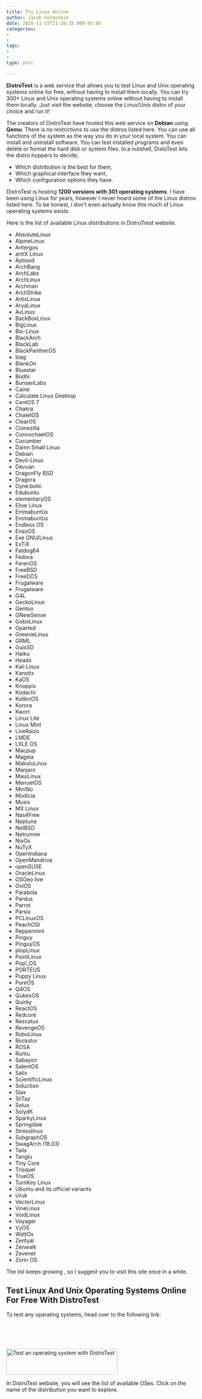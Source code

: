 ```yaml
---
title: Try Linux Online
author: Jacob Goldstein
date: 2020-11-15T21:28:35.000-05:00
categories:
- 
- 
tags:
- 
- 
type: post

---
```

**DistroTest** is a web service that allows you to test Linux and Unix
operating systems online for free, without having to install them
locally. You can try 300+ Linux and Unix operating systems online
without having to install them locally. Just visit the website, choose
the Linux/Unix distro of your choice and run it!

The creators of DistroTest have hosted this web service on **Debian**
using **Qemu**. There is no restrictions to use the distros listed here.
You can use all functions of the system as the way you do in your local
system. You can install and uninstall software. You can test installed
programs and even delete or format the hard disk or system files. In a
nutshell, DistoTest lets the distro hoppers to decide;

<span class="underline"></span>

-   Which distribution is the best for them,
-   Which graphical interface they want,
-   Which configuration options they have.

DistroTest is hosting **1200 versions with 301 operating systems**. I
have been using Linux for years, however I never heard some of the Linux
distros listed here. To be honest, I don't even actually know this much
of Linux operating systems exists.

Here is the list of available Linux distributions in DistroTrest
website.

-   AbsoluteLinux
-   AlpineLinux
-   Antergos
-   antiX Linux
-   Aptosid
-   ArchBang
-   ArchLabs
-   ArchLinux
-   Archman
-   ArchStrike
-   ArtixLinux
-   AryaLinux
-   AvLinux
-   BackBoxLinux
-   BigLinux
-   Bio-Linux
-   BlackArch
-   BlackLab
-   BlackPantherOS
-   blag
-   BlankOn
-   Bluestar
-   Bodhi
-   BunsenLabs
-   Caine
-   Calculate Linux Desktop
-   CentOS 7
-   Chakra
-   ChaletOS
-   ClearOS
-   Clonezilla
-   ConnochaetOS
-   Cucumber
-   Damn Small Linux
-   Debian
-   Devil-Linux
-   Devuan
-   DragonFly BSD
-   Dragora
-   Dyne:bolic
-   Edubuntu
-   elementaryOS
-   Elive Linux
-   Emmabuntüs
-   Emmabuntüs
-   Endless OS
-   EnsoOS
-   Exe GNU/Linux
-   ExTiX
-   Fatdog64
-   Fedora
-   FerenOS
-   FreeBSD
-   FreeDOS
-   Frugalware
-   Frugalware
-   G4L
-   GeckoLinux
-   Gentoo
-   GNewSense
-   GoboLinux
-   Gparted
-   GreenieLinux
-   GRML
-   GuixSD
-   Haiku
-   Heads
-   Kali Linux
-   Kanotix
-   KaOS
-   Knoppix
-   Kodachi
-   KolibriOS
-   Korora
-   Kwort
-   Linux Lite
-   Linux Mint
-   LiveRaizo
-   LMDE
-   LXLE OS
-   Macpup
-   Mageia
-   MakuluLinux
-   Manjaro
-   MauiLinux
-   MenuetOS
-   MiniNo
-   Modicia
-   Musix
-   MX Linux
-   Nas4Free
-   Neptune
-   NetBSD
-   Netrunner
-   NixOs
-   NuTyX
-   OpenIndiana
-   OpenMandriva
-   openSUSE
-   OracleLinux
-   OSGeo live
-   OviOS
-   Parabola
-   Pardus
-   Parrot
-   Parsix
-   PCLinuxOS
-   PeachOSI
-   Peppermint
-   Pinguy
-   PinguyOS
-   plopLinux
-   PointLinux
-   Pop!\_OS
-   PORTEUS
-   Puppy Linux
-   PureOS
-   Q4OS
-   QubesOS
-   Quirky
-   ReactOS
-   Redcore
-   Rescatux
-   RevengeOS
-   RoboLinux
-   Rockstor
-   ROSA
-   Runtu
-   Sabayon
-   SalentOS
-   Salix
-   ScientificLinux
-   Siduction
-   Slax
-   SliTaz
-   Solus
-   SolydK
-   SparkyLinux
-   Springdale
-   Stresslinux
-   SubgraphOS
-   SwagArch (18.03)
-   Tails
-   Tanglu
-   Tiny Core
-   Trisquel
-   TrueOS
-   TurnKey Linux
-   Ubuntu and its official variants
-   Uruk
-   VectorLinux
-   VineLinux
-   VoidLinux
-   Voyager
-   VyOS
-   WattOs
-   Zentyal
-   Zenwalk
-   Zevenet
-   Zorin OS

The list keeps growing , so I suggest you to visit this site once in a
while.

Test Linux And Unix Operating Systems Online For Free With DistroTest
---------------------------------------------------------------------

To test any operating systems, head over to the following link:

[<img src="data:image/svg+xml,%3Csvg%20xmlns=&#39;http://www.w3.org/2000/svg&#39;%20viewBox=&#39;0%200%20294%2068&#39;%3E%3C/svg%3E" title="Test an operating system with DistroTest" alt="Test an operating system with DistroTest" class="aligncenter wp-image-13718 size-full" width="294" height="68" /><img src="https://ostechnix.com/wp-content/uploads/2018/07/button_distrotest.png" title="Test an operating system with DistroTest" alt="Test an operating system with DistroTest" class="aligncenter wp-image-13718 size-full" width="294" height="68" />](https://distrotest.net/)

In DistroTest website, you will see the list of available OSes. Click on
the name of the distribution you want to explore.

<img src="data:image/svg+xml,%3Csvg%20xmlns=&#39;http://www.w3.org/2000/svg&#39;%20viewBox=&#39;0%200%201354%20580&#39;%3E%3C/svg%3E" title="Test Linux And Unix Operating Systems Online For Free With DistroTest" alt="Test Linux And Unix Operating Systems Online For Free With DistroTest" class="wp-image-24930 size-full" width="1354" height="580" />

<img src="https://ostechnix.com/wp-content/uploads/2019/07/Test-Linux-And-Unix-Operating-Systems-Online-For-Free-With-DistroTest.png" title="Test Linux And Unix Operating Systems Online For Free With DistroTest" alt="Test Linux And Unix Operating Systems Online For Free With DistroTest" class="wp-image-24930 size-full" sizes="(max-width: 1354px) 100vw, 1354px" srcset="https://ostechnix.com/wp-content/uploads/2019/07/Test-Linux-And-Unix-Operating-Systems-Online-For-Free-With-DistroTest.png 1354w, https://ostechnix.com/wp-content/uploads/2019/07/Test-Linux-And-Unix-Operating-Systems-Online-For-Free-With-DistroTest-300x129.png 300w, https://ostechnix.com/wp-content/uploads/2019/07/Test-Linux-And-Unix-Operating-Systems-Online-For-Free-With-DistroTest-1024x439.png 1024w, https://ostechnix.com/wp-content/uploads/2019/07/Test-Linux-And-Unix-Operating-Systems-Online-For-Free-With-DistroTest-768x329.png 768w, https://ostechnix.com/wp-content/uploads/2019/07/Test-Linux-And-Unix-Operating-Systems-Online-For-Free-With-DistroTest-1170x501.png 1170w, https://ostechnix.com/wp-content/uploads/2019/07/Test-Linux-And-Unix-Operating-Systems-Online-For-Free-With-DistroTest-585x251.png 585w" width="1354" height="580" />

Test Linux And Unix Operating Systems Online For Free With DistroTest

To try a Linux distribution of your choice just click on its link and
then click Start button. I am going to test Arch Linux.

<img src="data:image/svg+xml,%3Csvg%20xmlns=&#39;http://www.w3.org/2000/svg&#39;%20viewBox=&#39;0%200%201366%20690&#39;%3E%3C/svg%3E" title="Test Arch Linux Online For Free With DistroTest" alt="Test Arch Linux Online For Free With DistroTest" class="wp-image-24931 size-full" width="1366" height="690" />

<img src="https://ostechnix.com/wp-content/uploads/2019/07/Test-Arch-Linux-Online-For-Free-With-DistroTest.png" title="Test Arch Linux Online For Free With DistroTest" alt="Test Arch Linux Online For Free With DistroTest" class="wp-image-24931 size-full" sizes="(max-width: 1366px) 100vw, 1366px" srcset="https://ostechnix.com/wp-content/uploads/2019/07/Test-Arch-Linux-Online-For-Free-With-DistroTest.png 1366w, https://ostechnix.com/wp-content/uploads/2019/07/Test-Arch-Linux-Online-For-Free-With-DistroTest-300x152.png 300w, https://ostechnix.com/wp-content/uploads/2019/07/Test-Arch-Linux-Online-For-Free-With-DistroTest-1024x517.png 1024w, https://ostechnix.com/wp-content/uploads/2019/07/Test-Arch-Linux-Online-For-Free-With-DistroTest-768x388.png 768w, https://ostechnix.com/wp-content/uploads/2019/07/Test-Arch-Linux-Online-For-Free-With-DistroTest-1170x591.png 1170w, https://ostechnix.com/wp-content/uploads/2019/07/Test-Arch-Linux-Online-For-Free-With-DistroTest-585x295.png 585w" width="1366" height="690" />

Test Arch Linux Online For Free With DistroTest

Now, the Arch Linux live system will start in a new browser window and
you can view it from the built-in **noVNC viewer**. Please enable/allow
the pop-ups in your web browser for this site, otherwise you can't see
the noVNC pop-up window. Also make sure the port range **5700 to 5999**
are not blocked by your firewall or router.

Hit ENTER to continue:

<img src="data:image/svg+xml,%3Csvg%20xmlns=&#39;http://www.w3.org/2000/svg&#39;%20viewBox=&#39;0%200%201366%20690&#39;%3E%3C/svg%3E" title="Try Arch Linux online with DistroTest" alt="Try Arch Linux online with DistroTest" class="wp-image-24932 size-full" width="1366" height="690" />

<img src="https://ostechnix.com/wp-content/uploads/2019/07/Try-Arch-Linux-online-with-DistroTest.png" title="Try Arch Linux online with DistroTest" alt="Try Arch Linux online with DistroTest" class="wp-image-24932 size-full" sizes="(max-width: 1366px) 100vw, 1366px" srcset="https://ostechnix.com/wp-content/uploads/2019/07/Try-Arch-Linux-online-with-DistroTest.png 1366w, https://ostechnix.com/wp-content/uploads/2019/07/Try-Arch-Linux-online-with-DistroTest-300x152.png 300w, https://ostechnix.com/wp-content/uploads/2019/07/Try-Arch-Linux-online-with-DistroTest-1024x517.png 1024w, https://ostechnix.com/wp-content/uploads/2019/07/Try-Arch-Linux-online-with-DistroTest-768x388.png 768w, https://ostechnix.com/wp-content/uploads/2019/07/Try-Arch-Linux-online-with-DistroTest-1170x591.png 1170w, https://ostechnix.com/wp-content/uploads/2019/07/Try-Arch-Linux-online-with-DistroTest-585x295.png 585w" width="1366" height="690" />

Try Arch Linux online with DistroTest

Here is Arch Linux latest edition running in Firefox browser:

<img src="data:image/svg+xml,%3Csvg%20xmlns=&#39;http://www.w3.org/2000/svg&#39;%20viewBox=&#39;0%200%201366%20690&#39;%3E%3C/svg%3E" title="Arch Linux is running in browser" alt="Arch Linux is running in browser" class="wp-image-24933 size-full" width="1366" height="690" />

<img src="https://ostechnix.com/wp-content/uploads/2019/07/Arch-Linux-is-running-in-browser.png" title="Arch Linux is running in browser" alt="Arch Linux is running in browser" class="wp-image-24933 size-full" sizes="(max-width: 1366px) 100vw, 1366px" srcset="https://ostechnix.com/wp-content/uploads/2019/07/Arch-Linux-is-running-in-browser.png 1366w, https://ostechnix.com/wp-content/uploads/2019/07/Arch-Linux-is-running-in-browser-300x152.png 300w, https://ostechnix.com/wp-content/uploads/2019/07/Arch-Linux-is-running-in-browser-1024x517.png 1024w, https://ostechnix.com/wp-content/uploads/2019/07/Arch-Linux-is-running-in-browser-768x388.png 768w, https://ostechnix.com/wp-content/uploads/2019/07/Arch-Linux-is-running-in-browser-1170x591.png 1170w, https://ostechnix.com/wp-content/uploads/2019/07/Arch-Linux-is-running-in-browser-585x295.png 585w" width="1366" height="690" />

Arch Linux is running in browser

If the built-in noVNC doesn't work, you can use any other VNC client
applications. The VNC client login details are given in the same page
itself.

<img src="data:image/svg+xml,%3Csvg%20xmlns=&#39;http://www.w3.org/2000/svg&#39;%20viewBox=&#39;0%200%201366%20690&#39;%3E%3C/svg%3E" title="VNC client login details to access VMs in DistroTest" alt="VNC client login details to access VMs in DistroTest" class="wp-image-24934 size-full" width="1366" height="690" />

<img src="https://ostechnix.com/wp-content/uploads/2019/07/VNC-client-login-details-to-access-VMs-in-DistroTest.png" title="VNC client login details to access VMs in DistroTest" alt="VNC client login details to access VMs in DistroTest" class="wp-image-24934 size-full" sizes="(max-width: 1366px) 100vw, 1366px" srcset="https://ostechnix.com/wp-content/uploads/2019/07/VNC-client-login-details-to-access-VMs-in-DistroTest.png 1366w, https://ostechnix.com/wp-content/uploads/2019/07/VNC-client-login-details-to-access-VMs-in-DistroTest-300x152.png 300w, https://ostechnix.com/wp-content/uploads/2019/07/VNC-client-login-details-to-access-VMs-in-DistroTest-1024x517.png 1024w, https://ostechnix.com/wp-content/uploads/2019/07/VNC-client-login-details-to-access-VMs-in-DistroTest-768x388.png 768w, https://ostechnix.com/wp-content/uploads/2019/07/VNC-client-login-details-to-access-VMs-in-DistroTest-1170x591.png 1170w, https://ostechnix.com/wp-content/uploads/2019/07/VNC-client-login-details-to-access-VMs-in-DistroTest-585x295.png 585w" width="1366" height="690" />

VNC client login details to access VMs in DistroTest

You can now test the live OS, install applications, remove applications,
delete or modify system files, and test a configuration or script.

You can **use this system for an hour** for free. Once the time is
reached, you will be automatically disconnected from the VM.

#### Install Software on live systems

The live systems doesn't have internet connection, so you can't install
any applications from the online repositories. However, you can download
the packages and their dependencies on your local system and upload them
directly into the VM and then install them using the default package
manager. 

Simply start the system you would like and use the file upload section
at the page. The maximum upload size is **10 MB**. To upload multiple
files, please archive it or use the uploader multiple times.

<img src="data:image/svg+xml,%3Csvg%20xmlns=&#39;http://www.w3.org/2000/svg&#39;%20viewBox=&#39;0%200%201366%20688&#39;%3E%3C/svg%3E" title="Upload files to VMs running in DistroTest" alt="Upload files to VMs in DistroTest" class="wp-image-24935 size-full" width="1366" height="688" />

<img src="https://ostechnix.com/wp-content/uploads/2019/07/Upload-files-to-VMs-in-DistroTest.png" title="Upload files to VMs running in DistroTest" alt="Upload files to VMs in DistroTest" class="wp-image-24935 size-full" sizes="(max-width: 1366px) 100vw, 1366px" srcset="https://ostechnix.com/wp-content/uploads/2019/07/Upload-files-to-VMs-in-DistroTest.png 1366w, https://ostechnix.com/wp-content/uploads/2019/07/Upload-files-to-VMs-in-DistroTest-300x151.png 300w, https://ostechnix.com/wp-content/uploads/2019/07/Upload-files-to-VMs-in-DistroTest-1024x516.png 1024w, https://ostechnix.com/wp-content/uploads/2019/07/Upload-files-to-VMs-in-DistroTest-768x387.png 768w, https://ostechnix.com/wp-content/uploads/2019/07/Upload-files-to-VMs-in-DistroTest-1170x589.png 1170w, https://ostechnix.com/wp-content/uploads/2019/07/Upload-files-to-VMs-in-DistroTest-585x295.png 585w" width="1366" height="688" />

Upload files to VMs running in DistroTest

#### Shutdown / stop VMs

Once you're done, shutdown it from the VM itself. You can also do it
from the the DistroTest page as well.

<img src="data:image/svg+xml,%3Csvg%20xmlns=&#39;http://www.w3.org/2000/svg&#39;%20viewBox=&#39;0%200%201366%20689&#39;%3E%3C/svg%3E" title="Shutdown or reset VMs in DistroTest" alt="Shutdown or reset VMs in DistroTest" class="wp-image-24936 size-full" width="1366" height="689" />

<img src="https://ostechnix.com/wp-content/uploads/2019/07/Shutdown-or-reset-VMs-in-DistroTest.png" title="Shutdown or reset VMs in DistroTest" alt="Shutdown or reset VMs in DistroTest" class="wp-image-24936 size-full" sizes="(max-width: 1366px) 100vw, 1366px" srcset="https://ostechnix.com/wp-content/uploads/2019/07/Shutdown-or-reset-VMs-in-DistroTest.png 1366w, https://ostechnix.com/wp-content/uploads/2019/07/Shutdown-or-reset-VMs-in-DistroTest-300x151.png 300w, https://ostechnix.com/wp-content/uploads/2019/07/Shutdown-or-reset-VMs-in-DistroTest-1024x516.png 1024w, https://ostechnix.com/wp-content/uploads/2019/07/Shutdown-or-reset-VMs-in-DistroTest-768x387.png 768w, https://ostechnix.com/wp-content/uploads/2019/07/Shutdown-or-reset-VMs-in-DistroTest-1170x590.png 1170w, https://ostechnix.com/wp-content/uploads/2019/07/Shutdown-or-reset-VMs-in-DistroTest-585x295.png 585w" width="1366" height="689" />

Shutdown or reset VMs in DistroTest

After every shutdown, everything will be reset to the default settings.

#### Conclusion

What they did on DistroTest is really a commendable job. They must have
put so much effort and time to host all VMs. DistroTest service can be
useful for those who wants to quickly test a Linux/Unix operating system
online. It works just fine as far as I tested in a 4G Internet
connection.

Give it a try and tell us your thoughts on it in the comment section
below.

**Thanks for stopping by!**